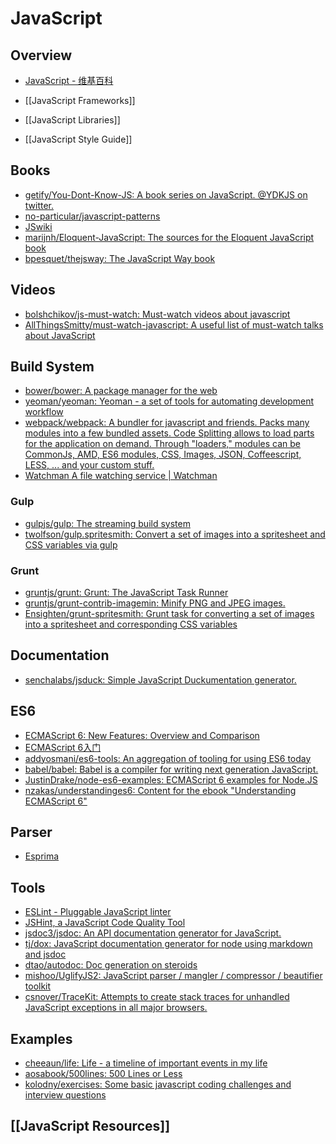 # JavaScript

## Overview

- [JavaScript - 维基百科](https://zh.wikipedia.org/wiki/JavaScript)

- [[JavaScript Frameworks]]
- [[JavaScript Libraries]]
- [[JavaScript Style Guide]]

## Books

- [getify/You-Dont-Know-JS: A book series on JavaScript. @YDKJS on twitter.](https://github.com/getify/You-Dont-Know-JS)
- [no-particular/javascript-patterns](https://github.com/no-particular/javascript-patterns)
- [JSwiki](http://jswiki.org/)
- [marijnh/Eloquent-JavaScript: The sources for the Eloquent JavaScript book](https://github.com/marijnh/Eloquent-JavaScript)
- [bpesquet/thejsway: The JavaScript Way book](https://github.com/bpesquet/thejsway)

## Videos

- [bolshchikov/js-must-watch: Must-watch videos about javascript](https://github.com/bolshchikov/js-must-watch)
- [AllThingsSmitty/must-watch-javascript: A useful list of must-watch talks about JavaScript](https://github.com/AllThingsSmitty/must-watch-javascript)

## Build System

- [bower/bower: A package manager for the web](https://github.com/bower/bower)
- [yeoman/yeoman: Yeoman - a set of tools for automating development workflow](https://github.com/yeoman/yeoman)
- [webpack/webpack: A bundler for javascript and friends. Packs many modules into a few bundled assets. Code Splitting allows to load parts for the application on demand. Through "loaders," modules can be CommonJs, AMD, ES6 modules, CSS, Images, JSON, Coffeescript, LESS, ... and your custom stuff.](https://github.com/webpack/webpack)
- [Watchman A file watching service | Watchman](https://facebook.github.io/watchman/)

### Gulp

- [gulpjs/gulp: The streaming build system](https://github.com/gulpjs/gulp)
- [twolfson/gulp.spritesmith: Convert a set of images into a spritesheet and CSS variables via gulp](https://github.com/twolfson/gulp.spritesmith)

### Grunt

- [gruntjs/grunt: Grunt: The JavaScript Task Runner](https://github.com/gruntjs/grunt)
- [gruntjs/grunt-contrib-imagemin: Minify PNG and JPEG images.](https://github.com/gruntjs/grunt-contrib-imagemin)
- [Ensighten/grunt-spritesmith: Grunt task for converting a set of images into a spritesheet and corresponding CSS variables](https://github.com/Ensighten/grunt-spritesmith)

## Documentation

- [senchalabs/jsduck: Simple JavaScript Duckumentation generator.](https://github.com/senchalabs/jsduck)

## ES6

- [ECMAScript 6: New Features: Overview and Comparison](http://es6-features.org/)
- [ECMAScript 6入门](http://es6.ruanyifeng.com/)
- [addyosmani/es6-tools: An aggregation of tooling for using ES6 today](https://github.com/addyosmani/es6-tools)
- [babel/babel: Babel is a compiler for writing next generation JavaScript.](https://github.com/babel/babel)
- [JustinDrake/node-es6-examples: ECMAScript 6 examples for Node.JS](https://github.com/JustinDrake/node-es6-examples)
- [nzakas/understandinges6: Content for the ebook "Understanding ECMAScript 6"](https://github.com/nzakas/understandinges6)

## Parser

- [Esprima](http://esprima.org/)

## Tools

- [ESLint - Pluggable JavaScript linter](http://eslint.org/)
- [JSHint, a JavaScript Code Quality Tool](http://jshint.com/)
- [jsdoc3/jsdoc: An API documentation generator for JavaScript.](https://github.com/jsdoc3/jsdoc)
- [tj/dox: JavaScript documentation generator for node using markdown and jsdoc](https://github.com/tj/dox)
- [dtao/autodoc: Doc generation on steroids](https://github.com/dtao/autodoc)
- [mishoo/UglifyJS2: JavaScript parser / mangler / compressor / beautifier toolkit](https://github.com/mishoo/UglifyJS2)
- [csnover/TraceKit: Attempts to create stack traces for unhandled JavaScript exceptions in all major browsers.](https://github.com/csnover/TraceKit)

## Examples

- [cheeaun/life: Life - a timeline of important events in my life](https://github.com/cheeaun/life)
- [aosabook/500lines: 500 Lines or Less](https://github.com/aosabook/500lines)
- [kolodny/exercises: Some basic javascript coding challenges and interview questions](https://github.com/kolodny/exercises)

## [[JavaScript Resources]]
